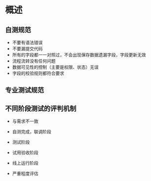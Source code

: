 # 概述

## 自测规范

- 不要有语法错误  
- 不要漏提交代码  
- 所有的字段都一一对照过，不会出现保存数据遗漏字段，字段更新无效  
- 流程流转没有任何问题  
- 数据可见性的控制（主要是权限、状态）无误  
- 字段的校验规则都符合要求  

## 专业测试规范

## 不同阶段测试的评判机制

- 与需求不一致
- 自测完成，联调阶段
- 测试阶段
- 试用验收阶段
- 线上运行阶段

- 严重程度评估
